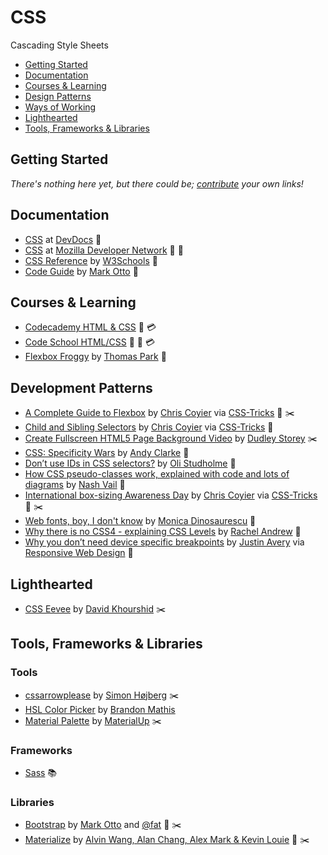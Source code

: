 # CSS

Cascading Style Sheets

- [Getting Started](#getting-started)
- [Documentation](#documentation)
- [Courses & Learning](#courses-and-learning)
- [Design Patterns](#design-patterns)
- [Ways of Working](#ways-of-working)
- [Lighthearted](#lighthearted)
- [Tools, Frameworks & Libraries](#tools-frameworks--libraries)

## Getting Started

*There's nothing here yet, but there could be; [contribute](../../CONTRIBUTING.md) your own links!*

## Documentation

- [CSS](http://devdocs.io/css/) at [DevDocs](http://devdocs.io/) :green_book:
- [CSS](https://developer.mozilla.org/en-US/docs/Web/CSS) at [Mozilla Developer Network](https://developer.mozilla.org/en-US/) :green_book: :memo:
- [CSS Reference](http://www.w3schools.com/cssref/) by [W3Schools](http://www.w3schools.com/) :green_book:
- [Code Guide](http://codeguide.co/) by [Mark Otto](http://markdotto.com/) :green_book:

## Courses & Learning

- [Codecademy HTML & CSS](https://www.codecademy.com/learn/web) :memo: :credit_card:
- [Code School HTML/CSS](https://www.codeschool.com/paths/html-css) :movie_camera: :memo: :credit_card:
- [Flexbox Froggy](http://flexboxfroggy.com/) by [Thomas Park](http://thomaspark.co/) :memo:

## Development Patterns

- [A Complete Guide to Flexbox](https://css-tricks.com/snippets/css/a-guide-to-flexbox/) by [Chris Coyier](http://chriscoyier.net/) via [CSS-Tricks](https://css-tricks.com/) :green_book: :scissors:
- [Child and Sibling Selectors](https://css-tricks.com/child-and-sibling-selectors/) by [Chris Coyier](http://chriscoyier.net/) via [CSS-Tricks](https://css-tricks.com/) :green_book:
- [Create Fullscreen HTML5 Page Background Video](http://thenewcode.com/777/Create-Fullscreen-HTML5-Page-Background-Video) by [Dudley Storey](http://thenewcode.com/) :scissors:
- [CSS: Specificity Wars](https://stuffandnonsense.co.uk/archives/css_specificity_wars.html) by [Andy Clarke](https://twitter.com/malarkey?lang=en-gb) :green_book:
- [Don’t use IDs in CSS selectors?](http://oli.jp/2011/ids/) by [Oli Studholme](http://oli.jp/) :green_book:
- [How CSS pseudo-classes work, explained with code and lots of diagrams](https://medium.freecodecamp.com/explained-css-pseudo-classes-cef3c3177361#.o1imjchgl) by [Nash Vail](https://medium.freecodecamp.com/@nashvail) :green_book:
- [International box-sizing Awareness Day](https://css-tricks.com/international-box-sizing-awareness-day/) by [Chris Coyier](http://chriscoyier.net/) via [CSS-Tricks](https://css-tricks.com/) :green_book: :scissors:
- [Web fonts, boy, I don't know](https://meowni.ca/posts/web-fonts/) by [Monica Dinosaurescu](https://twitter.com/notwaldorf) :green_book:
- [Why there is no CSS4 - explaining CSS Levels](https://www.rachelandrew.co.uk/archives/2016/09/13/why-there-is-no-css4-explaining-css-levels/) by [Rachel Andrew](https://www.rachelandrew.co.uk/) :green_book:
- [Why you don’t need device specific breakpoints](https://responsivedesign.is/articles/why-you-dont-need-device-specific-breakpoints) by [Justin Avery](https://surfthedream.com.au/) via [Responsive Web Design](https://responsivedesign.is/) :green_book:

## Lighthearted

- [CSS Eevee](http://codepen.io/davidkpiano/pen/NAZarB) by [David Khourshid](https://twitter.com/davidkpiano) :scissors:

## Tools, Frameworks & Libraries

### Tools

- [cssarrowplease](http://www.cssarrowplease.com/) by [Simon Højberg](https://twitter.com/shojberg) :scissors:
- [HSL Color Picker](http://hslpicker.com/) by [Brandon Mathis](http://brandonmathis.com/)
- [Material Palette](https://www.materialpalette.com/) by [MaterialUp](https://material.uplabs.com/) :scissors:

### Frameworks

- [Sass](Sass.md) :books:

### Libraries

- [Bootstrap](http://getbootstrap.com/) by [Mark Otto](http://markdotto.com/) and [@fat](https://twitter.com/fat) :green_book: :scissors:
- [Materialize](http://materializecss.com/) by [Alvin Wang, 
Alan Chang, Alex Mark & Kevin Louie](http://materializecss.com/about.html) :green_book: :scissors:
